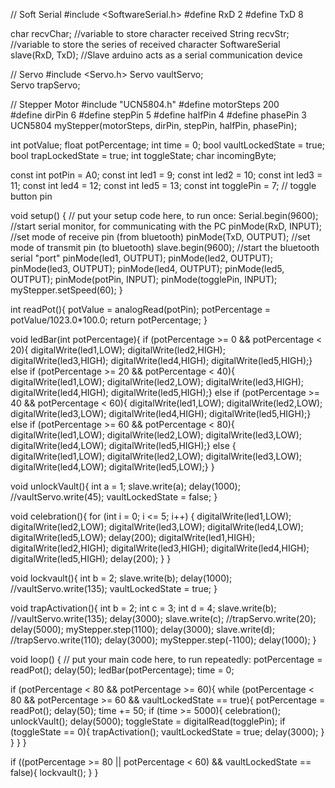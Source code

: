 // Soft Serial
#include <SoftwareSerial.h>
#define RxD 2
#define TxD 8

char recvChar;                                        //variable to store character received
String recvStr;                                       //variable to store the series of received character
SoftwareSerial slave(RxD, TxD);                       //Slave arduino acts as a serial communication device

// Servo
#include <Servo.h>
Servo vaultServo;  
Servo trapServo;

// Stepper Motor
#include "UCN5804.h"
#define motorSteps 200     
#define dirPin   6
#define stepPin  5
#define halfPin  4
#define phasePin 3
UCN5804 myStepper(motorSteps, dirPin, stepPin, halfPin, phasePin);

int potValue;
float potPercentage;
int time = 0;
bool vaultLockedState = true;
bool trapLockedState = true;
int toggleState;
char incomingByte;

const int potPin = A0;
const int led1 = 9;
const int led2 = 10;
const int led3 = 11;
const int led4 = 12;
const int led5 = 13;
const int togglePin = 7; // toggle button pin

void setup() {
  // put your setup code here, to run once:
  Serial.begin(9600);                                //start serial monitor, for communicating with the PC
  pinMode(RxD, INPUT);                               //set mode of receive pin (from bluetooth)
  pinMode(TxD, OUTPUT);                              //set mode of transmit pin (to bluetooth)
  slave.begin(9600);                                 //start the bluetooth serial "port"
  pinMode(led1, OUTPUT);
  pinMode(led2, OUTPUT);
  pinMode(led3, OUTPUT);
  pinMode(led4, OUTPUT);
  pinMode(led5, OUTPUT);
  pinMode(potPin, INPUT);
  pinMode(togglePin, INPUT);
  myStepper.setSpeed(60);
}

int readPot(){
  potValue = analogRead(potPin);
  potPercentage = potValue/1023.0*100.0;
  return potPercentage;
}

void ledBar(int potPercentage){
  if (potPercentage >= 0 && potPercentage < 20){
    digitalWrite(led1,LOW);
    digitalWrite(led2,HIGH);
    digitalWrite(led3,HIGH);
    digitalWrite(led4,HIGH);
    digitalWrite(led5,HIGH);}
  else if (potPercentage >= 20 && potPercentage < 40){
    digitalWrite(led1,LOW);
    digitalWrite(led2,LOW);
    digitalWrite(led3,HIGH);
    digitalWrite(led4,HIGH);
    digitalWrite(led5,HIGH);}
  else if (potPercentage >= 40 && potPercentage < 60){
    digitalWrite(led1,LOW);
    digitalWrite(led2,LOW);
    digitalWrite(led3,LOW);
    digitalWrite(led4,HIGH);
    digitalWrite(led5,HIGH);}
  else if (potPercentage >= 60 && potPercentage < 80){
    digitalWrite(led1,LOW);
    digitalWrite(led2,LOW);
    digitalWrite(led3,LOW);
    digitalWrite(led4,LOW);
    digitalWrite(led5,HIGH);}
  else {
    digitalWrite(led1,LOW);
    digitalWrite(led2,LOW);
    digitalWrite(led3,LOW);
    digitalWrite(led4,LOW);
    digitalWrite(led5,LOW);}
}

void unlockVault(){
  int a = 1;
  slave.write(a);
  delay(1000);
  //vaultServo.write(45);
  vaultLockedState = false;
}

void celebration(){
  for (int i = 0; i <= 5; i++) {
    digitalWrite(led1,LOW);
    digitalWrite(led2,LOW);
    digitalWrite(led3,LOW);
    digitalWrite(led4,LOW);
    digitalWrite(led5,LOW);
    delay(200);
    digitalWrite(led1,HIGH);
    digitalWrite(led2,HIGH);
    digitalWrite(led3,HIGH);
    digitalWrite(led4,HIGH);
    digitalWrite(led5,HIGH);
    delay(200);
  }
}

void lockvault(){
  int b = 2;
  slave.write(b);
  delay(1000);
  //vaultServo.write(135);
  vaultLockedState = true;
}

void trapActivation(){
  int b = 2;
  int c = 3;
  int d = 4;
  slave.write(b);
  //vaultServo.write(135);
  delay(3000);
  slave.write(c);
  //trapServo.write(20);
  delay(5000);
  myStepper.step(1100);
  delay(3000);
  slave.write(d);
  //trapServo.write(110);
  delay(3000);
  myStepper.step(-1100);
  delay(1000);
}

void loop() {
  // put your main code here, to run repeatedly:
  potPercentage = readPot();
  delay(50);
  ledBar(potPercentage);
  time = 0;

  if (potPercentage < 80 && potPercentage >= 60){
    while (potPercentage < 80 && potPercentage >= 60 && vaultLockedState == true){
      potPercentage = readPot();
      delay(50);
      time += 50;
      if (time >= 5000){
        celebration();
        unlockVault();
        delay(5000);
        toggleState = digitalRead(togglePin);
        if (toggleState == 0){
          trapActivation();
          vaultLockedState = true;
          delay(3000);
        }
      }
    }
  }

  if ((potPercentage >= 80 || potPercentage < 60) && vaultLockedState == false){
    lockvault();
  }
}
